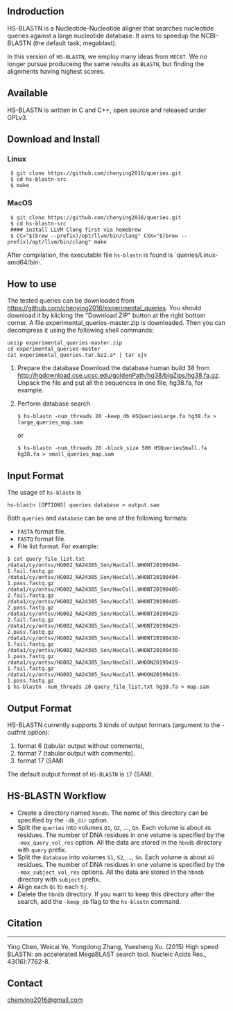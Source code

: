 ## Indroduction
HS-BLASTN is a Nucleotide-Nucleotide aligner that searches nucleotide queries against a large nucleotide database.
It aims to speedup the NCBI-BLASTN (the default task, megablast).

In this version of `HS-BLASTN`, we employ many ideas from `MECAT`. We no longer pursue produceing the same results as `BLASTN`, but finding the alignments having highest scores.

## Available

HS-BLASTN is written in C and C++, open source and released under GPLv3.

## Download and Install
### Linux
```shell
 $ git clone https://github.com/chenying2016/queries.git
 $ cd hs-blastn-src
 $ make
 ```
 ### MacOS
```shell
 $ git clone https://github.com/chenying2016/queries.git
 $ cd hs-blastn-src
 #### install LLVM Clang first via homebrew
 $ CC="$(brew --prefix)/opt/llvm/bin/clang" CXX="$(brew --prefix)/opt/llvm/bin/clang" make
 ```


After compilation, the executable file `hs-blastn` is found is `queries/Linux-amd64/bin·.

## How to use

 The tested queries can be downloaded from 
 https://github.com/chenying2016/experimental_queries. You should download it by klicking the "Download ZIP" button 
 at the right bottom corner. A file experimental_queries-master.zip is downloaded. Then you can decompress it using the 
 following shell commands:
 ```shell
 unzip experimental_queries-master.zip
 cd experimental_queries-master
 cat experimental_queries.tar.bz2.a* | tar xjv
 ```
 
1. Prepare the database
    Download the database human build 38 from http://hgdownload.cse.ucsc.edu/goldenPath/hg38/bigZips/hg38.fa.gz.
    Unpack the file and put all the sequences in one file, hg38.fa, for example.


2. Perform database search
    ```shell
    $ hs-blastn -num_threads 20 -keep_db HSQueriesLarge.fa hg38.fa > large_queries_map.sam
    ```
    or
    ```shell
    $ hs-blastn -num_threads 20 -block_size 500 HSQueriesSmall.fa hg38.fa > small_queries_map.sam
    ```
    
Input Format
---------------------------

The usage of `hs-blastn` is
```shell
hs-blastn [OPTIONS] queries database > output.sam
```
Both `queries` and `database` can be one of the following formats:
* `FASTA` format file.
* `FASTQ` format file.
* File list format. For example:
```shell
$ cat query_file_list.txt
/data1/cy/ontsv/HG002_NA24385_Son/HacCall.WHONT20190404-1.fail.fastq.gz
/data1/cy/ontsv/HG002_NA24385_Son/HacCall.WHONT20190404-1.pass.fastq.gz
/data1/cy/ontsv/HG002_NA24385_Son/HacCall.WHONT20190405-2.fail.fastq.gz
/data1/cy/ontsv/HG002_NA24385_Son/HacCall.WHONT20190405-2.pass.fastq.gz
/data1/cy/ontsv/HG002_NA24385_Son/HacCall.WHONT20190429-2.fail.fastq.gz
/data1/cy/ontsv/HG002_NA24385_Son/HacCall.WHONT20190429-2.pass.fastq.gz
/data1/cy/ontsv/HG002_NA24385_Son/HacCall.WHONT20190430-1.fail.fastq.gz
/data1/cy/ontsv/HG002_NA24385_Son/HacCall.WHONT20190430-1.pass.fastq.gz
/data1/cy/ontsv/HG002_NA24385_Son/HacCall.WHOON20190419-1.fail.fastq.gz
/data1/cy/ontsv/HG002_NA24385_Son/HacCall.WHOON20190419-1.pass.fastq.gz
$ hs-blastn -num_threads 20 query_file_list.txt hg38.fa > map.sam
```

Output Format
---------------------------

 HS-BLASTN currently supports 3 kinds of output formats (argument to the -outfmt option): 
 
 1. format 6 (tabular output without comments), 
 2. format 7 (tabular output with comments). 
 3. format 17 (SAM)
 
The default output format of `HS-BLASTN` is `17` (SAM).
 
HS-BLASTN Workflow
--------------------------

* Create a directory named `hbndb`. The name of this directory can be specified by the `-db_dir` option.
* Split the `queries` into volumes `Q1`, `Q2`, ..., `Qn`. Each volume is about `4G` residues. The number of DNA residues in one volume is specified by the `-max_query_vol_res` option. All the data are stored in the `hbndb` directory with `query` prefix.
* Split the `database` into volumes `S1`, `S2`, ..., `Sm`. Each volume is about `4G` residues. The number of DNA residues in one volume is specified by the `-max_subject_vol_res` options. All the data are stored in the `hbndb` directory with `subject` prefix.
* Align each `Qi` to each `Sj`.
* Delete the `hbndb` directory. If you want to keep this directory after the search, add the `-keep_db` flag to the `hs-blastn` command.
 
## Citation
--------------------------

  Ying Chen, Weicai Ye, Yongdong Zhang, Yuesheng Xu. (2015) High speed BLASTN: an accelerated MegaBLAST search tool. Nucleic Acids Res., 43(16):7762-8.
 
## Contact
 chenying2016@gmail.com
